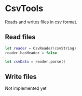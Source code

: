 # CsvTools

Reads and writes files in csv format.

## Read files
~~~swift
let reader = CsvReader(csvString)
reader.hasHeader = false

let csvData = reader.parse()
~~~

## Write files
Not implemented yet
